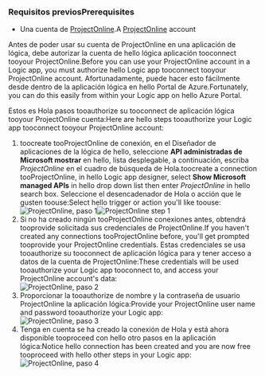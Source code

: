 ### <a name="prerequisites"></a><span data-ttu-id="77c25-101">Requisitos previos</span><span class="sxs-lookup"><span data-stu-id="77c25-101">Prerequisites</span></span>
* <span data-ttu-id="77c25-102">Una cuenta de [ProjectOnline](https://products.office.com/Project/project-online-with-project-for-office-365).</span><span class="sxs-lookup"><span data-stu-id="77c25-102">A [ProjectOnline](https://products.office.com/Project/project-online-with-project-for-office-365) account</span></span> 

<span data-ttu-id="77c25-103">Antes de poder usar su cuenta de ProjectOnline en una aplicación de lógica, debe autorizar la cuenta de hello lógica aplicación tooconnect tooyour ProjectOnline.</span><span class="sxs-lookup"><span data-stu-id="77c25-103">Before you can use your ProjectOnline account in a Logic app, you must authorize hello Logic app tooconnect tooyour ProjectOnline account.</span></span> <span data-ttu-id="77c25-104">Afortunadamente, puede hacer esto fácilmente desde dentro de la aplicación lógica en hello Portal de Azure.</span><span class="sxs-lookup"><span data-stu-id="77c25-104">Fortunately, you can do this easily from within your Logic app on hello Azure Portal.</span></span> 

<span data-ttu-id="77c25-105">Estos es Hola pasos tooauthorize su tooconnect de aplicación lógica tooyour ProjectOnline cuenta:</span><span class="sxs-lookup"><span data-stu-id="77c25-105">Here are hello steps tooauthorize your Logic app tooconnect tooyour ProjectOnline account:</span></span>

1. <span data-ttu-id="77c25-106">toocreate tooProjectOnline de conexión, en el Diseñador de aplicaciones de la lógica de hello, seleccione **API administradas de Microsoft mostrar** en hello, lista desplegable, a continuación, escriba *ProjectOnline* en el cuadro de búsqueda de Hola.</span><span class="sxs-lookup"><span data-stu-id="77c25-106">toocreate a connection tooProjectOnline, in hello Logic app designer, select **Show Microsoft managed APIs** in hello drop down list then enter *ProjectOnline* in hello search box.</span></span> <span data-ttu-id="77c25-107">Seleccione el desencadenador de Hola o acción que le gusten toouse:</span><span class="sxs-lookup"><span data-stu-id="77c25-107">Select hello trigger or action you'll like toouse:</span></span>  
   <span data-ttu-id="77c25-108">![ProjectOnline, paso 1](./media/connectors-create-api-projectonline/projectonline-1.png)</span><span class="sxs-lookup"><span data-stu-id="77c25-108">![ProjectOnline step 1](./media/connectors-create-api-projectonline/projectonline-1.png)</span></span>
2. <span data-ttu-id="77c25-109">Si no ha creado ningún tooProjectOnline conexiones antes, obtendrá tooprovide solicitada sus credenciales de ProjectOnline.</span><span class="sxs-lookup"><span data-stu-id="77c25-109">If you haven't created any connections tooProjectOnline before, you'll get prompted tooprovide your ProjectOnline credentials.</span></span> <span data-ttu-id="77c25-110">Estas credenciales se usa tooauthorize su tooconnect de aplicación lógica para y tener acceso a datos de la cuenta de ProjectOnline:</span><span class="sxs-lookup"><span data-stu-id="77c25-110">These credentials will be used tooauthorize your Logic app tooconnect to, and access your ProjectOnline account's data:</span></span>  
   ![ProjectOnline, paso 2](./media/connectors-create-api-projectonline/projectonline-2.png)
3. <span data-ttu-id="77c25-112">Proporcionar la tooauthorize de nombre y la contraseña de usuario ProjectOnline la aplicación lógica:</span><span class="sxs-lookup"><span data-stu-id="77c25-112">Provide your ProjectOnline user name and password tooauthorize your Logic app:</span></span>  
   ![ProjectOnline, paso 3](./media/connectors-create-api-projectonline/projectonline-3.png)   
4. <span data-ttu-id="77c25-114">Tenga en cuenta se ha creado la conexión de Hola y está ahora disponible tooproceed con hello otro pasos en la aplicación lógica:</span><span class="sxs-lookup"><span data-stu-id="77c25-114">Notice hello connection has been created and you are now free tooproceed with hello other steps in your Logic app:</span></span>  
   ![ProjectOnline, paso 4](./media/connectors-create-api-projectonline/projectonline-4.png)   

